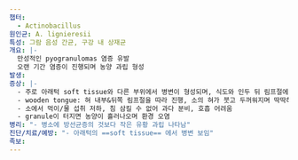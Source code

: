 ```yaml
---
챕터:
  - Actinobacillus
원인균: A. lignieresii
특성: 그람 음성 간균, 구강 내 상재균
개요: |-
  만성적인 pyogranulomas 염증 유발
  오랜 기간 염증이 진행되며 농양 과립 형성
발생: 
증상: |-
  - 주로 아래턱 soft tissue와 다른 부위에서 병변이 형성되며, 식도와 인두 뒤 림프절에서도 O
  - wooden tongue: 혀 내부&뒤쪽 림프절을 따라 진행, 소의 혀가 붓고 두꺼워지며 딱딱하게 경화
  - 소에서 먹이/물 섭취 저하, 침 삼킬 수 없어 과다 분비, 호흡 어려움
  - granule이 터지면 농양이 흘러나오며 환경 오염
병리: "- 병소에 방선균증의 것보다 작은 유황 과립 나타남"
진단/치료/예방: "- 아래턱의 ==soft tissue== 에서 병변 보임"
족보: 
---
```

